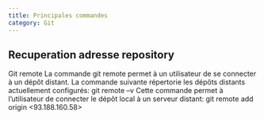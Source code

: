 ```yaml
---
title: Principales commandes
category: Git
---
```


## Recuperation adresse repository

Git remote
La commande git remote permet à un utilisateur de se connecter à un dépôt distant. La commande suivante répertorie les dépôts distants actuellement configurés:
git remote –v
Cette commande permet à l’utilisateur de connecter le dépôt local à un serveur distant:
git remote add origin <93.188.160.58>
